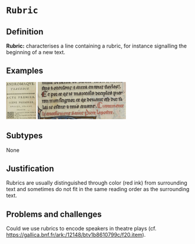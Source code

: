# `Rubric`

## Definition

**Rubric:** characterises a line containing a rubric, for instance signalling the beginning of a new text.

## Examples

<img src="bpt6k1280589b_f15.jpg" height="100px">
<img src="btv1b84259980_f29.jpg" height="100px">

## Subtypes

None

## Justification

Rubrics are usually distinguished through color (red ink) from surrounding text and sometimes do not fit in the same reading order as the surrounding text.

## Problems and challenges

Could we use rubrics to encode speakers in theatre plays (cf. https://gallica.bnf.fr/ark:/12148/btv1b8610799c/f20.item).
